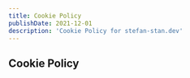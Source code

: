 ```yaml
---
title: Cookie Policy
publishDate: 2021-12-01
description: 'Cookie Policy for stefan-stan.dev'
---
```


## Cookie Policy
